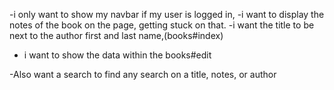 -i only want to show my navbar if my user is logged in,
-i want to display the notes of the book on the page, getting stuck on  that.
-i want the title to be next to the author first and last name,(books#index)
- i want to show the data within the books#edit

-Also want a search to find any search on a title, notes, or author